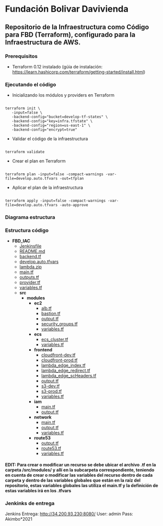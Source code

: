 # Fundación Bolivar Davivienda
## Repositorio de la Infraestructura como Código para FBD (Terraform), configurado para la Infraestructura de AWS.


### Prerequisitos

- Terraform 0.12 instalado (gúia de instalación: https://learn.hashicorp.com/terraform/getting-started/install.html)

### Ejecutando el código

- Inicializando los módulos y providers en Terraform

<code>
terraform init \
   -input=false \
   -backend-config="bucket=develop-tf-states" \
   -backend-config="key=infra.tfstate" \
   -backend-config="region=us-east-1" \
   -backend-config="encrypt=true"
</code>

   
- Validar el código de la infraestructura

<code>
terraform validate
</code>


- Crear el plan en Terraform

<code>
terraform plan -input=false -compact-warnings -var-file=develop.auto.tfvars -out=tfplan
</code>


- Aplicar el plan de la infraestructura

<code>
terraform apply -input=false -compact-warnings -var-file=develop.auto.tfvars -auto-approve
</code>

### Diagrama estructura

### Estructura código
- __FBD_IAC__
   - [Jenkinsfile](Jenkinsfile)
   - [README.md](README.md)
   - [backend.tf](backend.tf)
   - [develop.auto.tfvars](develop.auto.tfvars)
   - [lambda.zip](lambda.zip)
   - [main.tf](main.tf)
   - [outputs.tf](outputs.tf)
   - [provider.tf](provider.tf)
   - [variables.tf](variables.tf)
   - __src__
     - __modules__
       - __ec2__
         - [alb.tf](src/modules/ec2/alb.tf)
         - [bastion.tf](src/modules/ec2/bastion.tf)
         - [output.tf](src/modules/ec2/output.tf)
         - [security\_groups.tf](src/modules/ec2/security_groups.tf)
         - [variables.tf](src/modules/ec2/variables.tf)
       - __ecs__
         - [ecs\_cluster.tf](src/modules/ecs/ecs_cluster.tf)
         - [variables.tf](src/modules/ecs/variables.tf)
       - __frontend__
         - [cloudfront\-dev.tf](src/modules/frontend/cloudfront-dev.tf)
         - [cloudfront\-prod.tf](src/modules/frontend/cloudfront-prod.tf)
         - [lambda\_edge\_index.tf](src/modules/frontend/lambda_edge_index.tf)
         - [lambda\_edge\_redirect.tf](src/modules/frontend/lambda_edge_redirect.tf)
         - [lambda\_edge\_scHeaders.tf](src/modules/frontend/lambda_edge_scHeaders.tf)
         - [output.tf](src/modules/frontend/output.tf)
         - [s3\-dev.tf](src/modules/frontend/s3-dev.tf)
         - [s3\-prod.tf](src/modules/frontend/s3-prod.tf)
         - [variables.tf](src/modules/frontend/variables.tf)
       - __iam__
         - [main.tf](src/modules/iam/main.tf)
         - [output.tf](src/modules/iam/output.tf)
       - __network__
         - [main.tf](src/modules/network/main.tf)
         - [output.tf](src/modules/network/output.tf)
         - [variables.tf](src/modules/network/variables.tf)
       - __route53__
         - [output.tf](src/modules/route53/output.tf)
         - [route53.tf](src/modules/route53/route53.tf)
         - [variables.tf](src/modules/route53/variables.tf)

#### EDIT: Para crear o modificar un recurso se debe ubicar el archivo .tf en la carpeta /src/modules/ y allí en la subcarpeta correspondiente, teniendo en cuenta de crear o modificar las variables del recurso dentro de cada carpeta y dentro de las variables globales que están en la raíz del repositorio, estas variables globales las utiliza el main.tf y la definición de estas variables irá en los .tfvars 


### Jenkinks de entrega

Jenkins Entrega:
http://34.200.93.230:8080/
User: admin
Pass: Akimbo*2021
